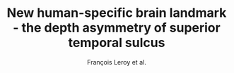 ---
cat: gaia
subcat: ginkgo
bestof: false
author: François Leroy et al.
title: New human-specific brain landmark - the depth asymmetry of superior temporal sulcus
journal: Proceedings of the National Academy of Sciences of the United States of America
year: 2015
type: article
doi: 10.1073/pnas.1412389112
---